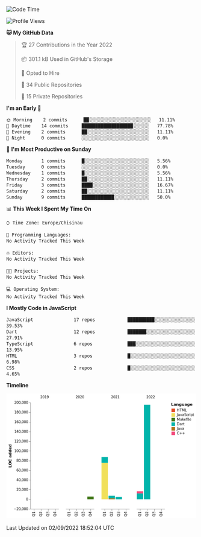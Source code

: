 <!--START_SECTION:waka-->
![Code Time](http://img.shields.io/badge/Code%20Time-0%20secs-blue)

![Profile Views](http://img.shields.io/badge/Profile%20Views-0-blue)

**🐱 My GitHub Data** 

> 🏆 27 Contributions in the Year 2022
 > 
> 📦 301.1 kB Used in GitHub's Storage 
 > 
> 💼 Opted to Hire
 > 
> 📜 34 Public Repositories 
 > 
> 🔑 15 Private Repositories  
 > 
**I'm an Early 🐤** 

```text
🌞 Morning    2 commits      ██░░░░░░░░░░░░░░░░░░░░░░░   11.11% 
🌆 Daytime    14 commits     ███████████████████░░░░░░   77.78% 
🌃 Evening    2 commits      ██░░░░░░░░░░░░░░░░░░░░░░░   11.11% 
🌙 Night      0 commits      ░░░░░░░░░░░░░░░░░░░░░░░░░   0.0%

```
📅 **I'm Most Productive on Sunday** 

```text
Monday       1 commits      █░░░░░░░░░░░░░░░░░░░░░░░░   5.56% 
Tuesday      0 commits      ░░░░░░░░░░░░░░░░░░░░░░░░░   0.0% 
Wednesday    1 commits      █░░░░░░░░░░░░░░░░░░░░░░░░   5.56% 
Thursday     2 commits      ██░░░░░░░░░░░░░░░░░░░░░░░   11.11% 
Friday       3 commits      ████░░░░░░░░░░░░░░░░░░░░░   16.67% 
Saturday     2 commits      ██░░░░░░░░░░░░░░░░░░░░░░░   11.11% 
Sunday       9 commits      ████████████░░░░░░░░░░░░░   50.0%

```


📊 **This Week I Spent My Time On** 

```text
⌚︎ Time Zone: Europe/Chisinau

💬 Programming Languages: 
No Activity Tracked This Week

🔥 Editors: 
No Activity Tracked This Week

🐱‍💻 Projects: 
No Activity Tracked This Week

💻 Operating System: 
No Activity Tracked This Week

```

**I Mostly Code in JavaScript** 

```text
JavaScript               17 repos            ██████████░░░░░░░░░░░░░░░   39.53% 
Dart                     12 repos            ███████░░░░░░░░░░░░░░░░░░   27.91% 
TypeScript               6 repos             ███░░░░░░░░░░░░░░░░░░░░░░   13.95% 
HTML                     3 repos             █░░░░░░░░░░░░░░░░░░░░░░░░   6.98% 
CSS                      2 repos             █░░░░░░░░░░░░░░░░░░░░░░░░   4.65%

```


**Timeline**

![Chart not found](https://raw.githubusercontent.com/opimand/opimand/main/charts/bar_graph.png) 


 Last Updated on 02/09/2022 18:52:04 UTC
<!--END_SECTION:waka-->

